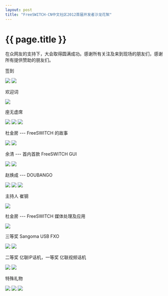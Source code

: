 ```yaml
---
layout: post
title: "FreeSWITCH-CN中文社区2012首届开发者沙龙花絮"
---
```


# {{ page.title }}

在众网友的支持下，大会取得圆满成功。感谢所有关注及来到现场的朋友们，感谢所有提供赞助的朋友们。


签到

<img src="/images/fscnds2012/dsc3206.jpg"></img>
<img src="/images/fscnds2012/dsc3208.jpg"></img>

欢迎词

<img src="/images/fscnds2012/dsc3221.jpg"></img>

座无虚席

<img src="/images/fscnds2012/dsc3223.jpg"></img>
<img src="/images/fscnds2012/dsc3230.jpg"></img>
<img src="/images/fscnds2012/dsc3231.jpg"></img>

杜金房 --- FreeSWITCH 的故事

<img src="/images/fscnds2012/dsc3234.jpg"></img>
<img src="/images/fscnds2012/dsc3244.jpg"></img>

余清 --- 首内首款 FreeSWITCH GUI

<img src="/images/fscnds2012/dsc3260.jpg"></img>
<img src="/images/fscnds2012/dsc3270.jpg"></img>

赵焕成 --- DOUBANGO

<img src="/images/fscnds2012/dsc3272.jpg"></img>
<img src="/images/fscnds2012/dsc3277.jpg"></img>
<img src="/images/fscnds2012/dsc3284.jpg"></img>

主持人 崔钢

<img src="/images/fscnds2012/dsc3285.jpg"></img>

杜金房 --- FreeSWITCH 媒体处理及应用

<img src="/images/fscnds2012/dsc3293.jpg"></img>

三等奖  Sangoma USB FXO

<img src="/images/fscnds2012/dsc3295.jpg"></img>
<img src="/images/fscnds2012/dsc3299.jpg"></img>

二等奖 亿联IP话机，一等奖 亿联视频话机

<img src="/images/fscnds2012/dsc3303.jpg"></img>
<img src="/images/fscnds2012/dsc3306.jpg"></img>

特殊礼物

<img src="/images/fscnds2012/dsc3312.jpg"></img>
<img src="/images/fscnds2012/dsc3321.jpg"></img>
<img src="/images/fscnds2012/dsc3333.jpg"></img>

